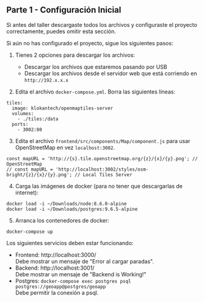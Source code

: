 ## Parte 1 - Configuración Inicial
Si antes del taller descargaste todos los archivos y configuraste el proyecto
correctamente, puedes omitir esta sección.

Si aún no has configurado el proyecto, sigue los siguientes pasos:

1. Tienes 2 opciones para descargar los archivos:
    - Descargar los archivos que estaremos pasando por USB
    - Descargar los archivos desde el servidor web que está corriendo en `http://192.x.x.x`

2. Edita el archivo `docker-compose.yml`. Borra las siguientes líneas:
  ```
  tiles:
    image: klokantech/openmaptiles-server
    volumes:
      - ./tiles:/data
    ports:
      - 3002:80
  ```

3. Edita el archivo `frontend/src/components/Map/component.js` para usar OpenStreetMap en vez `localhost:3002`.
  ```
  const mapURL = 'http://{s}.tile.openstreetmap.org/{z}/{x}/{y}.png'; // OpenStreetMap
  // const mapURL = 'http://localhost:3002/styles/osm-bright/{z}/{x}/{y}.png'; // Local Tiles Server
  ```

4. Carga las imágenes de docker (para no tener que descargarlas de internet):
  ```
  docker load -i ~/Downloads/node:8.6.0-alpine
  docker load -i ~/Downloads/postgres:9.6.5-alpine
  ```

5. Arranca los contenedores de docker:
  ```
  docker-compose up
  ```

  Los siguientes servicios deben estar funcionando:
  - Frontend: http://localhost:3000/  
    Debe mostrar un mensaje de "Error al cargar paradas".
  - Backend: http://localhost:3001/  
    Debe mostrar un mensaje de "Backend is Working!"
  - Postgres: `docker-compose exec postgres psql postgres://geoapp@postgres/geoapp`  
    Debe permitir la conexión a psql.

